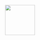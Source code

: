 <div id="header" align="center">
  <img src="https://media1.tenor.com/m/LbQNdE7GlM4AAAAC/felix-argyle.gif" width="100"/>
</div>
